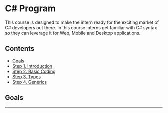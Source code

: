 # C# Program <!-- omit in toc -->

This course is designed to make the intern ready for the exciting market of C# developers out there. In this course interns get familiar with C# syntax so they can leverage it for Web, Mobile and Desktop applications.

## Contents <!-- omit in toc -->
- [Goals](#Goals)
- [Step 1. Introduction](01-Introduction.md)
- [Step 2. Basic Coding](02-Basic-Coding.md)
- [Step 3. Types](03-Types.md)
- [Step 4. Generics](04-Generics.md)

## Goals

<hr/>
